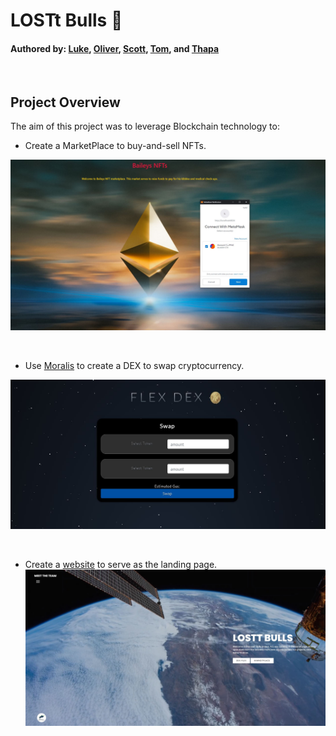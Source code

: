 # LOSTt Bulls :ox:
#### Authored by: [Luke](https://github.com/lukekonsta7), [Oliver](https://github.com/OliverGeddes), [Scott](https://github.com/Bomegolf), [Tom](https://github.com/kez4twez), and [Thapa](https://github.com/TribThapa)

<p>&nbsp;</p>

## Project Overview
The aim of this project was to leverage Blockchain technology to: 

- Create a MarketPlace to buy-and-sell NFTs. 

![Connect MarketPlace with MetaMask](Bailey_MarketPlace/images/4_ConnectMetaMaskWithMarketPlace.JPG)

<p>&nbsp;</p>

- Use [Moralis](https://moralis.io/?utm_source=youtubemoralis&utm_medium=video&utm_campaign=XOvtnDx1m5c) to create a DEX to swap cryptocurrency.

![Connect MarketPlace with MetaMask](/images/FlexDex.JPG)

<p>&nbsp;</p>

- Create a [website](https://htmlpreview.github.io/?https://github.com/TribThapa/NFTs/blob/main/website/index.html) to serve as the landing page.
![Connect MarketPlace with MetaMask](/images/WebPage.JPG)